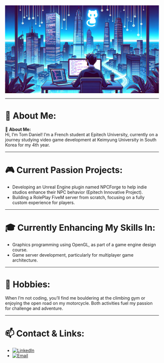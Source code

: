 ![Header Image](./HeaderImage.png)

---

# 💫 About Me:
🎤 **About Me:**  
Hi, I’m Tom Daniel! I’m a French student at Epitech University, currently on a journey studying video game development at Keimyung University in South Korea for my 4th year.

---

# 🎮 **Current Passion Projects:**  
- Developing an Unreal Engine plugin named NPCForge to help indie studios enhance their NPC behavior (Epitech Innovative Project).  
- Building a RolePlay FiveM server from scratch, focusing on a fully custom experience for players.

---

# 🎓 **Currently Enhancing My Skills In:**  
- Graphics programming using OpenGL, as part of a game engine design course.  
- Game server development, particularly for multiplayer game architecture.

---

# 🧗 **Hobbies:**  
When I’m not coding, you’ll find me bouldering at the climbing gym or enjoying the open road on my motorcycle. Both activities fuel my passion for challenge and adventure.

---

# 📫 **Contact & Links:** <br>
- [![LinkedIn](https://img.shields.io/badge/LinkedIn-blue?logo=linkedin&logoColor=white)](https://www.linkedin.com/in/tom-daniel)
- [![Email](https://img.shields.io/badge/Email-D14836?logo=gmail&logoColor=white)](mailto:tom.daniel@epitech.eu)
